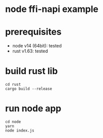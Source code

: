 # node ffi-napi example

# prerequisites
- node v14 (64bit): tested
- rust v1.63: tested

# build rust lib
```
cd rust
cargo build --release

```
# run node app

```
cd node
yarn
node index.js

```
